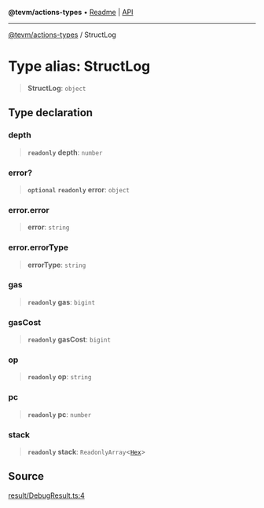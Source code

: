 **@tevm/actions-types** • [Readme](../README.md) \| [API](../globals.md)

***

[@tevm/actions-types](../README.md) / StructLog

# Type alias: StructLog

> **StructLog**: `object`

## Type declaration

### depth

> **`readonly`** **depth**: `number`

### error?

> **`optional`** **`readonly`** **error**: `object`

### error.error

> **error**: `string`

### error.errorType

> **errorType**: `string`

### gas

> **`readonly`** **gas**: `bigint`

### gasCost

> **`readonly`** **gasCost**: `bigint`

### op

> **`readonly`** **op**: `string`

### pc

> **`readonly`** **pc**: `number`

### stack

> **`readonly`** **stack**: `ReadonlyArray`\<[`Hex`](Hex.md)\>

## Source

[result/DebugResult.ts:4](https://github.com/evmts/tevm-monorepo/blob/main/packages/actions-types/src/result/DebugResult.ts#L4)
